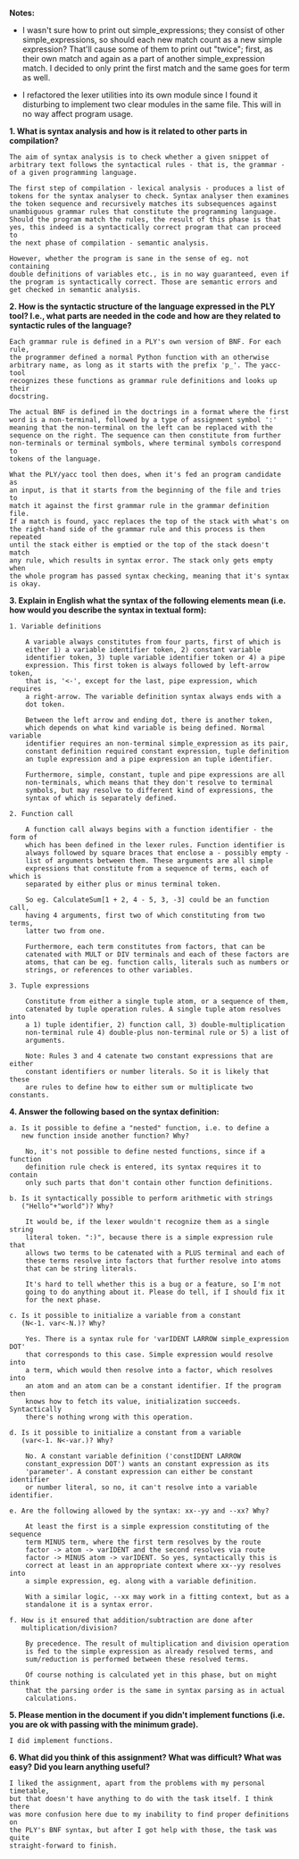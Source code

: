 **Notes:**
- I wasn't sure how to print out simple_expressions; they consist of other 
  simple_expressions, so should each new match count as a new simple 
  expression? That'll cause some of them to print out "twice"; first, as 
  their own match and again as a part of another simple_expression match. 
  I decided to only print the first match and the same goes for term as well.  
  
- I refactored the lexer utilities into its own module since I found it 
  disturbing to implement two clear modules in the same file. This will in
  no way affect program usage.

**1. What is syntax analysis and how is it related to other parts in compilation?**
    
    The aim of syntax analysis is to check whether a given snippet of 
    arbitrary text follows the syntactical rules - that is, the grammar - 
    of a given programming language.
    
    The first step of compilation - lexical analysis - produces a list of 
    tokens for the syntax analyser to check. Syntax analyser then examines 
    the token sequence and recursively matches its subsequences against
    unambiguous grammar rules that constitute the programming language. 
    Should the program match the rules, the result of this phase is that
    yes, this indeed is a syntactically correct program that can proceed to
    the next phase of compilation - semantic analysis.
    
    However, whether the program is sane in the sense of eg. not containing
    double definitions of variables etc., is in no way guaranteed, even if 
    the program is syntactically correct. Those are semantic errors and
    get checked in semantic analysis.
    
**2. How is the syntactic structure of the language expressed in the PLY tool? I.e., what parts are needed in the code and how are they related to syntactic rules of the language?**
    
    Each grammar rule is defined in a PLY's own version of BNF. For each rule, 
    the programmer defined a normal Python function with an otherwise 
    arbitrary name, as long as it starts with the prefix 'p_'. The yacc-tool 
    recognizes these functions as grammar rule definitions and looks up their 
    docstring.
    
    The actual BNF is defined in the doctrings in a format where the first 
    word is a non-terminal, followed by a type of assignment symbol ':' 
    meaning that the non-terminal on the left can be replaced with the 
    sequence on the right. The sequence can then constitute from further 
    non-terminals or terminal symbols, where terminal symbols correspond to 
    tokens of the language.
    
    What the PLY/yacc tool then does, when it's fed an program candidate as 
    an input, is that it starts from the beginning of the file and tries to 
    match it against the first grammar rule in the grammar definition file. 
    If a match is found, yacc replaces the top of the stack with what's on 
    the right-hand side of the grammar rule and this process is then repeated 
    until the stack either is emptied or the top of the stack doesn't match 
    any rule, which results in syntax error. The stack only gets empty when 
    the whole program has passed syntax checking, meaning that it's syntax 
    is okay.
    
**3. Explain in English what the syntax of the following elements mean (i.e. how would you describe the syntax in textual form):**

    1. Variable definitions
    
        A variable always constitutes from four parts, first of which is 
        either 1) a variable identifier token, 2) constant variable 
        identifier token, 3) tuple variable identifier token or 4) a pipe
        expression. This first token is always followed by left-arrow token,
        that is, '<-', except for the last, pipe expression, which requires
        a right-arrow. The variable definition syntax always ends with a  
        dot token.
        
        Between the left arrow and ending dot, there is another token, 
        which depends on what kind variable is being defined. Normal variable
        identifier requires an non-terminal simple_expression as its pair,
        constant definition required constant expression, tuple definition
        an tuple expression and a pipe expression an tuple identifier.
        
        Furthermore, simple, constant, tuple and pipe expressions are all
        non-terminals, which means that they don't resolve to terminal 
        symbols, but may resolve to different kind of expressions, the 
        syntax of which is separately defined.
        
    2. Function call
        
        A function call always begins with a function identifier - the form of
        which has been defined in the lexer rules. Function identifier is 
        always followed by square braces that enclose a - possibly empty -
        list of arguments between them. These arguments are all simple 
        expressions that constitute from a sequence of terms, each of which is
        separated by either plus or minus terminal token.
        
        So eg. CalculateSum[1 + 2, 4 - 5, 3, -3] could be an function call, 
        having 4 arguments, first two of which constituting from two terms, 
        latter two from one. 
        
        Furthermore, each term constitutes from factors, that can be 
        catenated with MULT or DIV terminals and each of these factors are 
        atoms, that can be eg. function calls, literals such as numbers or 
        strings, or references to other variables. 
        
    3. Tuple expressions
        
        Constitute from either a single tuple atom, or a sequence of them,
        catenated by tuple operation rules. A single tuple atom resolves into
        a 1) tuple identifier, 2) function call, 3) double-multiplication 
        non-terminal rule 4) double-plus non-terminal rule or 5) a list of
        arguments.
        
        Note: Rules 3 and 4 catenate two constant expressions that are either 
        constant identifiers or number literals. So it is likely that these 
        are rules to define how to either sum or multiplicate two constants.
        
**4. Answer the following based on the syntax definition:**

    a. Is it possible to define a "nested" function, i.e. to define a 
       new function inside another function? Why?
        
        No, it's not possible to define nested functions, since if a function
        definition rule check is entered, its syntax requires it to contain
        only such parts that don't contain other function definitions. 
    
    b. Is it syntactically possible to perform arithmetic with strings 
       ("Hello"+"world")? Why?
        
        It would be, if the lexer wouldn't recognize them as a single string
        literal token. ":)", because there is a simple expression rule that 
        allows two terms to be catenated with a PLUS terminal and each of 
        these terms resolve into factors that further resolve into atoms 
        that can be string literals.
        
        It's hard to tell whether this is a bug or a feature, so I'm not
        going to do anything about it. Please do tell, if I should fix it
        for the next phase.
        
    c. Is it possible to initialize a variable from a constant 
       (N<-1. var<-N.)? Why?
        
        Yes. There is a syntax rule for 'varIDENT LARROW simple_expression DOT'
        that corresponds to this case. Simple expression would resolve into 
        a term, which would then resolve into a factor, which resolves into 
        an atom and an atom can be a constant identifier. If the program then
        knows how to fetch its value, initialization succeeds. Syntactically
        there's nothing wrong with this operation.
        
    d. Is it possible to initialize a constant from a variable 
       (var<-1. N<-var.)? Why?
        
        No. A constant variable definition ('constIDENT LARROW 
        constant_expression DOT') wants an constant expression as its 
        'parameter'. A constant expression can either be constant identifier 
        or number literal, so no, it can't resolve into a variable identifier.  
        
    e. Are the following allowed by the syntax: xx--yy and --xx? Why?
        
        At least the first is a simple expression constituting of the sequence
        term MINUS term, where the first term resolves by the route
        factor -> atom -> varIDENT and the second resolves via route
        factor -> MINUS atom -> varIDENT. So yes, syntactically this is 
        correct at least in an appropriate context where xx--yy resolves into
        a simple expression, eg. along with a variable definition.
        
        With a similar logic, --xx may work in a fitting context, but as a 
        standalone it is a syntax error.  
        
    f. How is it ensured that addition/subtraction are done after 
       multiplication/division?
       
        By precedence. The result of multiplication and division operation
        is fed to the simple expression as already resolved terms, and 
        sum/reduction is performed between these resolved terms.
        
        Of course nothing is calculated yet in this phase, but on might think
        that the parsing order is the same in syntax parsing as in actual 
        calculations. 
        
**5. Please mention in the document if you didn't implement functions (i.e. you are ok with passing with the minimum grade).**

    I did implement functions.

**6. What did you think of this assignment? What was difficult? What was easy? Did you learn anything useful?**

    I liked the assignment, apart from the problems with my personal timetable,
    but that doesn't have anything to do with the task itself. I think there
    was more confusion here due to my inability to find proper definitions on
    the PLY's BNF syntax, but after I got help with those, the task was quite
    straight-forward to finish.